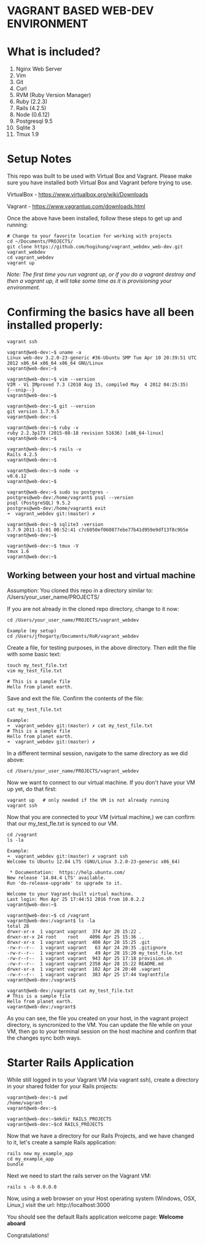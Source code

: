 VAGRANT BASED WEB-DEV ENVIRONMENT
================================

# What is included?
1.  Nginx Web Server
2.  Vim
3.  Git
4.  Curl
5.  RVM (Ruby Version Manager)
6.  Ruby (2.2.3)
7.  Rails (4.2.5)
8.  Node (0.6.12)
9.  Postgresql 9.5
10. Sqlite 3 
11. Tmux 1.9


# Setup Notes

This repo was built to be used with Virtual Box and Vagrant.  Please make sure
you have installed both Virtual Box and Vagrant before trying to use.

  VirtualBox - https://www.virtualbox.org/wiki/Downloads

  Vagrant    - https://www.vagrantup.com/downloads.html

Once the above have been installed, follow these steps to get up and running:

```
# Change to your favorite location for working with projects
cd ~/Documents/PROJECTS/
git clone https://github.com/hogihung/vagrant_webdev_web-dev.git vagrant_webdev
cd vagrant_webdev
vagrant up
```  

*Note: The first time you run vagrant up, or if you do a vagrant destroy and
then a vagrant up, it will take some time as it is provisioning your environment.*


# Confirming the basics have all been installed properly:

```
vagrant ssh

vagrant@web-dev:~$ uname -a
Linux web-dev 3.2.0-23-generic #36-Ubuntu SMP Tue Apr 10 20:39:51 UTC 2012 x86_64 x86_64 x86_64 GNU/Linux
vagrant@web-dev:~$ 

vagrant@web-dev:~$ vim --version
VIM - Vi IMproved 7.3 (2010 Aug 15, compiled May  4 2012 04:25:35)
{--snip--}
vagrant@web-dev:~$

vagrant@web-dev:~$ git --version
git version 1.7.9.5
vagrant@web-dev:~$

vagrant@web-dev:~$ ruby -v
ruby 2.2.3p173 (2015-08-18 revision 51636) [x86_64-linux]
vagrant@web-dev:~$

vagrant@web-dev:~$ rails -v
Rails 4.2.5
vagrant@web-dev:~$

vagrant@web-dev:~$ node -v
v0.6.12
vagrant@web-dev:~$

vagrant@web-dev:~$ sudo su postgres -
postgres@web-dev:/home/vagrant$ psql --version
psql (PostgreSQL) 9.5.2
postgres@web-dev:/home/vagrant$ exit
➜  vagrant_webdev git:(master) ✗

vagrant@web-dev:~$ sqlite3 -version
3.7.9 2011-11-01 00:52:41 c7c6050ef060877ebe77b41d959e9df13f8c9b5e
vagrant@web-dev:~$ 

vagrant@web-dev:~$ tmux -V
tmux 1.6
vagrant@web-dev:~$
```

## Working between your host and virtual machine
Assumption:  You cloned this repo in a directory similar to:  /Users/your_user_name/PROJECTS/

If you are not already in the cloned repo directory, change to it now:

```
cd /Users/your_user_name/PROJECTS/vagrant_webdev

Example (my setup)
cd /Users/jfhogarty/Documents/RoR/vagrant_webdev
```

Create a file, for testing purposes, in the above directory.  Then edit the file with some basic text:

```
touch my_test_file.txt
vim my_test_file.txt

# This is a sample file
Hello from planet earth.
```

Save and exit the file.  Confirm the contents of the file:

```
cat my_test_file.txt

Example:
➜  vagrant_webdev git:(master) ✗ cat my_test_file.txt
# This is a sample file
Hello from planet earth.
➜  vagrant_webdev git:(master) ✗
```

In a different terminal session, navigate to the same directory as we did above:

```
cd /Users/your_user_name/PROJECTS/vagrant_webdev
```

Now we want to connect to our virtual machine.  If you don't have your VM up yet, do that first:

```
vagrant up   # only needed if the VM is not already running
vagrant ssh
```

Now that you are connected to your VM (virtual machine,) we can confirm that our my_test_fle.txt is synced to our VM.

```
cd /vagrant
ls -la

Example:
➜  vagrant_webdev git:(master) ✗ vagrant ssh
Welcome to Ubuntu 12.04 LTS (GNU/Linux 3.2.0-23-generic x86_64)

 * Documentation:  https://help.ubuntu.com/
New release '14.04.4 LTS' available.
Run 'do-release-upgrade' to upgrade to it.

Welcome to your Vagrant-built virtual machine.
Last login: Mon Apr 25 17:44:51 2016 from 10.0.2.2
vagrant@web-dev:~$

vagrant@web-dev:~$ cd /vagrant
vagrant@web-dev:/vagrant$ ls -la
total 28
drwxr-xr-x  1 vagrant vagrant  374 Apr 28 15:22 .
drwxr-xr-x 24 root    root    4096 Apr 25 15:36 ..
drwxr-xr-x  1 vagrant vagrant  408 Apr 28 15:25 .git
-rw-r--r--  1 vagrant vagrant   63 Apr 24 20:35 .gitignore
-rw-r--r--  1 vagrant vagrant   49 Apr 28 15:20 my_test_file.txt
-rw-r--r--  1 vagrant vagrant  943 Apr 25 17:18 provision.sh
-rw-r--r--  1 vagrant vagrant 2358 Apr 28 15:22 README.md
drwxr-xr-x  1 vagrant vagrant  102 Apr 24 20:40 .vagrant
-rw-r--r--  1 vagrant vagrant  383 Apr 25 17:44 Vagrantfile
vagrant@web-dev:/vagrant$

vagrant@web-dev:/vagrant$ cat my_test_file.txt
# This is a sample file
Hello from planet earth.
vagrant@web-dev:/vagrant$
```

As you can see, the file you created on your host, in the vagrant project directory, is syncronized to the VM.
You can update the file while on your VM, then go to your terminal session on the host machine and confirm that
the changes sync both ways.

# Starter Rails Application
While still logged in to your Vagrant VM (via vagrant ssh), create a directory
in your shared folder for your Rails projects:

```
vagrant@web-dev:~$ pwd
/home/vagrant
vagrant@web-dev:~$

vagrant@web-dev:~$mkdir RAILS_PROJECTS
vagrant@web-dev:~$cd RAILS_PROJECTS
```

Now that we have a directory for our Rails Projects, and we have changed to it,
let's create a sample Rails application:

```
rails new my_example_app
cd my_example_app
bundle
```

Next we need to start the rails server on the Vagrant VM:

```
rails s -b 0.0.0.0
```

Now, using a web browser on your Host operating system (Windows, OSX, Linux,)
visit the url:  http://localhost:3000

You should see the default Rails application welcome page:
**Welcome aboard**

Congratulations!
